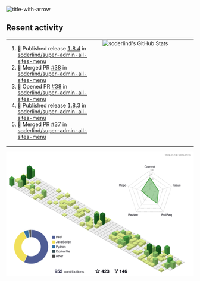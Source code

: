 
![title-with-arrow](https://github.com/soderlind/soderlind/assets/1649452/0f685042-97c3-46ba-b290-804d07f05370)



## Resent activity

<table width="100%" border="0"><tr><td width="49%">

<!--START_SECTION:activity-->
1. 🚀 Published release [1.8.4](https://github.com/soderlind/super-admin-all-sites-menu/releases/tag/1.8.4) in [soderlind/super-admin-all-sites-menu](https://github.com/soderlind/super-admin-all-sites-menu)
2. 🎉 Merged PR [#38](https://github.com/soderlind/super-admin-all-sites-menu/pull/38) in [soderlind/super-admin-all-sites-menu](https://github.com/soderlind/super-admin-all-sites-menu)
3. 💪 Opened PR [#38](https://github.com/soderlind/super-admin-all-sites-menu/pull/38) in [soderlind/super-admin-all-sites-menu](https://github.com/soderlind/super-admin-all-sites-menu)
4. 🚀 Published release [1.8.3](https://github.com/soderlind/super-admin-all-sites-menu/releases/tag/1.8.3) in [soderlind/super-admin-all-sites-menu](https://github.com/soderlind/super-admin-all-sites-menu)
5. 🎉 Merged PR [#37](https://github.com/soderlind/super-admin-all-sites-menu/pull/37) in [soderlind/super-admin-all-sites-menu](https://github.com/soderlind/super-admin-all-sites-menu)
<!--END_SECTION:activity-->
  </td>
<td width="49%" valign="top">
     <img  alt="soderlind's GitHub Stats" src="https://awesome-github-stats.azurewebsites.net/user-stats/soderlind?cardType=octocat&theme=github&preferLogin=false&Title=FFFFFF&Border=FFFFFF" />
</td></tr></table>


![](./profile-3d-contrib/profile-green-animate.svg)


